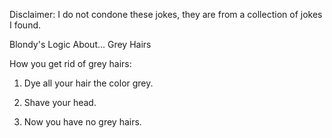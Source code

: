 Disclaimer: I do not condone these jokes, they are from a collection of jokes I found.

Blondy's Logic About... Grey Hairs

How you get rid of grey hairs:

1. Dye all your hair the color grey.

2. Shave your head.

3. Now you have no grey hairs.

